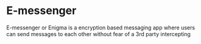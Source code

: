 # E-messenger
E-messenger or Enigma is a encryption based messaging app where users can send messages to each other without fear of a 3rd party intercepting
